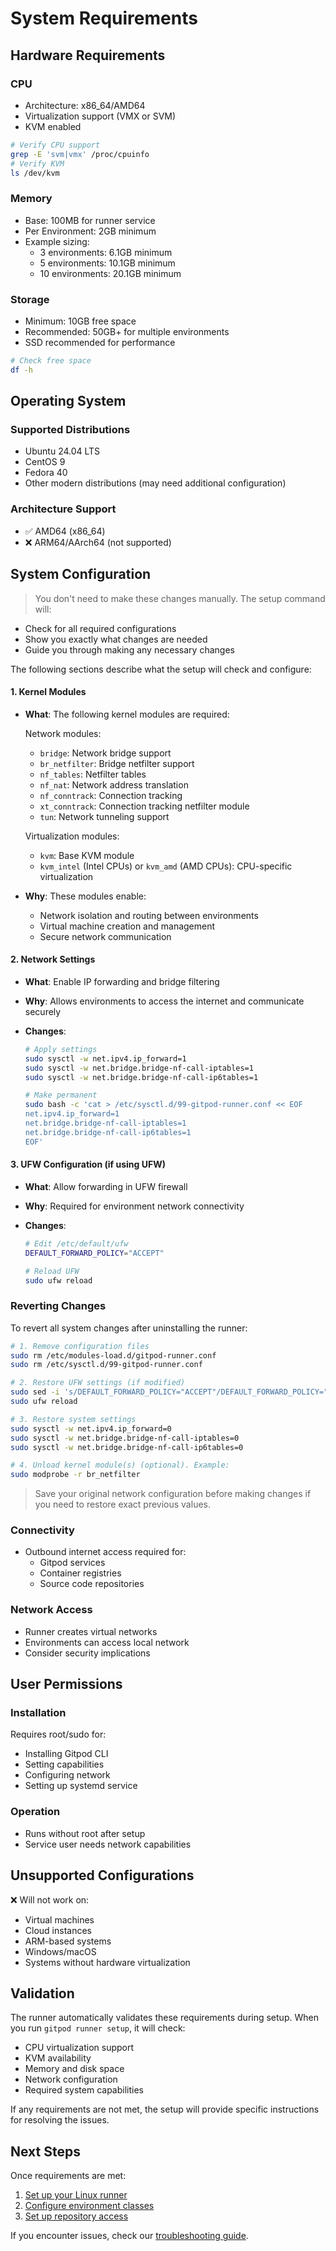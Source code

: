 # System Requirements

## Hardware Requirements

### CPU

* Architecture: x86\_64/AMD64
* Virtualization support (VMX or SVM)
* KVM enabled

```bash
# Verify CPU support
grep -E 'svm|vmx' /proc/cpuinfo
# Verify KVM
ls /dev/kvm
```

### Memory

* Base: 100MB for runner service
* Per Environment: 2GB minimum
* Example sizing:
  * 3 environments: 6.1GB minimum
  * 5 environments: 10.1GB minimum
  * 10 environments: 20.1GB minimum

### Storage

* Minimum: 10GB free space
* Recommended: 50GB+ for multiple environments
* SSD recommended for performance

```bash
# Check free space
df -h
```

## Operating System

### Supported Distributions

* Ubuntu 24.04 LTS
* CentOS 9
* Fedora 40
* Other modern distributions (may need additional configuration)

### Architecture Support

* ✅ AMD64 (x86\_64)
* ❌ ARM64/AArch64 (not supported)

## System Configuration

> You don't need to make these changes manually. The setup command will:

* Check for all required configurations
* Show you exactly what changes are needed
* Guide you through making any necessary changes

The following sections describe what the setup will check and configure:

#### 1. Kernel Modules

* **What**: The following kernel modules are required:

  Network modules:

  * `bridge`: Network bridge support
  * `br_netfilter`: Bridge netfilter support
  * `nf_tables`: Netfilter tables
  * `nf_nat`: Network address translation
  * `nf_conntrack`: Connection tracking
  * `xt_conntrack`: Connection tracking netfilter module
  * `tun`: Network tunneling support

  Virtualization modules:

  * `kvm`: Base KVM module
  * `kvm_intel` (Intel CPUs) or `kvm_amd` (AMD CPUs): CPU-specific virtualization

* **Why**: These modules enable:
  * Network isolation and routing between environments
  * Virtual machine creation and management
  * Secure network communication

#### 2. Network Settings

* **What**: Enable IP forwarding and bridge filtering
* **Why**: Allows environments to access the internet and communicate securely
* **Changes**:

  ```bash
  # Apply settings
  sudo sysctl -w net.ipv4.ip_forward=1
  sudo sysctl -w net.bridge.bridge-nf-call-iptables=1
  sudo sysctl -w net.bridge.bridge-nf-call-ip6tables=1

  # Make permanent
  sudo bash -c 'cat > /etc/sysctl.d/99-gitpod-runner.conf << EOF
  net.ipv4.ip_forward=1
  net.bridge.bridge-nf-call-iptables=1
  net.bridge.bridge-nf-call-ip6tables=1
  EOF'
  ```

#### 3. UFW Configuration (if using UFW)

* **What**: Allow forwarding in UFW firewall
* **Why**: Required for environment network connectivity
* **Changes**:

  ```bash
  # Edit /etc/default/ufw
  DEFAULT_FORWARD_POLICY="ACCEPT"

  # Reload UFW
  sudo ufw reload
  ```

### Reverting Changes

To revert all system changes after uninstalling the runner:

```bash
# 1. Remove configuration files
sudo rm /etc/modules-load.d/gitpod-runner.conf
sudo rm /etc/sysctl.d/99-gitpod-runner.conf

# 2. Restore UFW settings (if modified)
sudo sed -i 's/DEFAULT_FORWARD_POLICY="ACCEPT"/DEFAULT_FORWARD_POLICY="DROP"/' /etc/default/ufw
sudo ufw reload

# 3. Restore system settings
sudo sysctl -w net.ipv4.ip_forward=0
sudo sysctl -w net.bridge.bridge-nf-call-iptables=0
sudo sysctl -w net.bridge.bridge-nf-call-ip6tables=0

# 4. Unload kernel module(s) (optional). Example:
sudo modprobe -r br_netfilter
```

> Save your original network configuration before making changes if you need to restore exact previous values.

### Connectivity

* Outbound internet access required for:
  * Gitpod services
  * Container registries
  * Source code repositories

### Network Access

* Runner creates virtual networks
* Environments can access local network
* Consider security implications

## User Permissions

### Installation

Requires root/sudo for:

* Installing Gitpod CLI
* Setting capabilities
* Configuring network
* Setting up systemd service

### Operation

* Runs without root after setup
* Service user needs network capabilities

## Unsupported Configurations

❌ Will not work on:

* Virtual machines
* Cloud instances
* ARM-based systems
* Windows/macOS
* Systems without hardware virtualization

## Validation

The runner automatically validates these requirements during setup. When you run `gitpod runner setup`, it will check:

* CPU virtualization support
* KVM availability
* Memory and disk space
* Network configuration
* Required system capabilities

If any requirements are not met, the setup will provide specific instructions for resolving the issues.

## Next Steps

Once requirements are met:

1. [Set up your Linux runner](/flex/runners/linux/setup)
2. [Configure environment classes](/flex/runners/linux/setup#environment-classes)
3. [Set up repository access](/flex/runners/linux/setup#repository-access)

If you encounter issues, check our [troubleshooting guide](/flex/runners/linux/troubleshooting).
